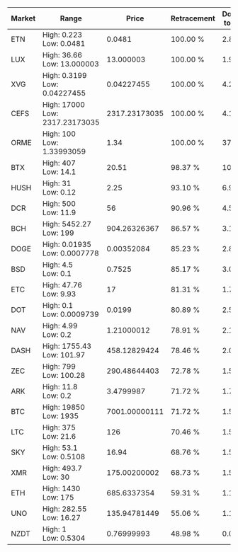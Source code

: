 | Market | Range | Price| Retracement | Doubles to 50% |
| --- | --- | --- | --- | --- |
| ETN | High: 0.223<br />Low: 0.0481 | 0.0481 | 100.00 % | 2.82 |
| LUX | High: 36.66<br />Low: 13.000003 | 13.000003 | 100.00 % | 1.91 |
| XVG | High: 0.3199<br />Low: 0.04227455 | 0.04227455 | 100.00 % | 4.28 |
| CEFS | High: 17000<br />Low: 2317.23173035 | 2317.23173035 | 100.00 % | 4.17 |
| ORME | High: 100<br />Low: 1.33993059 | 1.34 | 100.00 % | 37.81 |
| BTX | High: 407<br />Low: 14.1 | 20.51 | 98.37 % | 10.27 |
| HUSH | High: 31<br />Low: 0.12 | 2.25 | 93.10 % | 6.92 |
| DCR | High: 500<br />Low: 11.9 | 56 | 90.96 % | 4.57 |
| BCH | High: 5452.27<br />Low: 199 | 904.26326367 | 86.57 % | 3.12 |
| DOGE | High: 0.01935<br />Low: 0.0007778 | 0.00352084 | 85.23 % | 2.86 |
| BSD | High: 4.5<br />Low: 0.1 | 0.7525 | 85.17 % | 3.06 |
| ETC | High: 47.76<br />Low: 9.93 | 17 | 81.31 % | 1.70 |
| DOT | High: 0.1<br />Low: 0.0009739 | 0.0199 | 80.89 % | 2.54 |
| NAV | High: 4.99<br />Low: 0.2 | 1.21000012 | 78.91 % | 2.14 |
| DASH | High: 1755.43<br />Low: 101.97 | 458.12829424 | 78.46 % | 2.03 |
| ZEC | High: 799<br />Low: 100.28 | 290.48644403 | 72.78 % | 1.55 |
| ARK | High: 11.8<br />Low: 0.2 | 3.4799987 | 71.72 % | 1.72 |
| BTC | High: 19850<br />Low: 1935 | 7001.00000111 | 71.72 % | 1.56 |
| LTC | High: 375<br />Low: 21.6 | 126 | 70.46 % | 1.57 |
| SKY | High: 53.1<br />Low: 0.5108 | 16.94 | 68.76 % | 1.58 |
| XMR | High: 493.7<br />Low: 30 | 175.00200002 | 68.73 % | 1.50 |
| ETH | High: 1430<br />Low: 175 | 685.6337354 | 59.31 % | 1.17 |
| UNO | High: 282.55<br />Low: 16.27 | 135.94781449 | 55.06 % | 1.10 |
| NZDT | High: 1<br />Low: 0.5304 | 0.76999993 | 48.98 % | 0.00 |
